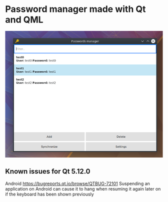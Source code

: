 # Password manager made with Qt and QML

![GitHub Logo](/images/screenshot.png)

## Known issues for Qt 5.12.0

Android
https://bugreports.qt.io/browse/QTBUG-72101 Suspending an application on Android can cause it to hang when resuming it again later on if the keyboard has been shown previously
